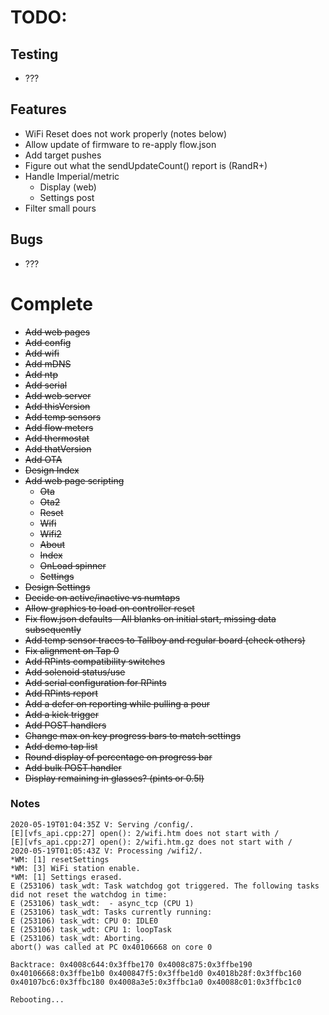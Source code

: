 # TODO:

## Testing

- ???

## Features

- WiFi Reset does not work properly (notes below)
- Allow update of firmware to re-apply flow.json
- Add target pushes
- Figure out what the sendUpdateCount() report is (RandR+)
- Handle Imperial/metric
    - Display (web)
    - Settings post
- Filter small pours

## Bugs

- ???

# Complete

- ~~Add web pages~~
- ~~Add config~~
- ~~Add wifi~~
- ~~Add mDNS~~
- ~~Add ntp~~
- ~~Add serial~~
- ~~Add web server~~
- ~~Add thisVersion~~
- ~~Add temp sensors~~
- ~~Add flow meters~~
- ~~Add thermostat~~
- ~~Add thatVersion~~
- ~~Add OTA~~
- ~~Design Index~~
- ~~Add web page scripting~~
    - ~~Ota~~
    - ~~Ota2~~
    - ~~Reset~~
    - ~~Wifi~~
    - ~~Wifi2~~
    - ~~About~~
    - ~~Index~~
    - ~~OnLoad spinner~~
    - ~~Settings~~
- ~~Design Settings~~
- ~~Decide on active/inactive vs numtaps~~
- ~~Allow graphics to load on controller reset~~
- ~~Fix flow.json defaults - All blanks on initial start, missing data subsequently~~
- ~~Add temp sensor traces to Tallboy and regular board (check others)~~
- ~~Fix alignment on Tap 0~~
- ~~Add RPints compatibility switches~~
- ~~Add solenoid status/use~~
- ~~Add serial configuration for RPints~~
- ~~Add RPints report~~
- ~~Add a defer on reporting while pulling a pour~~
- ~~Add a kick trigger~~
- ~~Add POST handlers~~
- ~~Change max on key progress bars to match settings~~
- ~~Add demo tap list~~
- ~~Round display of percentage on progress bar~~
- ~~Add bulk POST handler~~
- ~~Display remaining in glasses? (pints or 0.5l)~~

### Notes

```
2020-05-19T01:04:35Z V: Serving /config/.
[E][vfs_api.cpp:27] open(): 2/wifi.htm does not start with /
[E][vfs_api.cpp:27] open(): 2/wifi.htm.gz does not start with /
2020-05-19T01:05:43Z V: Processing /wifi2/.
*WM: [1] resetSettings 
*WM: [3] WiFi station enable. 
*WM: [1] Settings erased. 
E (253106) task_wdt: Task watchdog got triggered. The following tasks did not reset the watchdog in time:
E (253106) task_wdt:  - async_tcp (CPU 1)
E (253106) task_wdt: Tasks currently running:
E (253106) task_wdt: CPU 0: IDLE0
E (253106) task_wdt: CPU 1: loopTask
E (253106) task_wdt: Aborting.
abort() was called at PC 0x40106668 on core 0

Backtrace: 0x4008c644:0x3ffbe170 0x4008c875:0x3ffbe190 0x40106668:0x3ffbe1b0 0x400847f5:0x3ffbe1d0 0x4018b28f:0x3ffbc160 0x40107bc6:0x3ffbc180 0x4008a3e5:0x3ffbc1a0 0x40088c01:0x3ffbc1c0

Rebooting...
```
